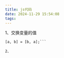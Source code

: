 ```yaml
---
title: js代码
date: 2024-11-29 15:54:08
tags:
---
```

1、交换变量的值
```let a = 1, b = 2;
[a, b] = [b, a];```

2、